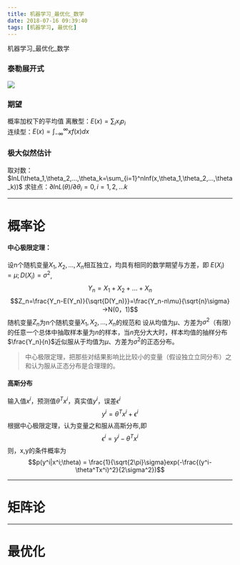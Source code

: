 ```yaml
---
title: 机器学习_最优化_数学
date: 2018-07-16 09:39:40
tags: [机器学习, 最优化]
---
```


机器学习_最优化_数学

<!--more-->
### 泰勒展开式
![](http://p3qhnc0eg.bkt.clouddn.com/blog/img/taylor1.png)

### 期望
概率加权下的平均值
离散型：$E(x)=\sum_ix_ip_i$<br>
连续型：$E(x)=\int_{-\infty}^{\infty}xf(x)dx$

### 极大似然估计
取对数：$lnL(\theta_1,\theta_2,...,\theta_k=\sum_{i=1}^nlnf(x,\theta_1,\theta_2,...,\theta_k))$
求驻点：$\partial{lnL(\theta)}/\partial{\theta_i}=0,i=1,2,...k$

---
# 概率论
#### 中心极限定理：
设n个随机变量$X_1,X_2,...,X_n$相互独立，均具有相同的数学期望与方差，即
$E(X_i)=\mu;D(X_i)=\sigma^2$,
$$Y_n=X_1+X_2+...+X_n$$
$$Z_n=\frac{Y_n-E(Y_n)}{\sqrt{D(Y_n)}}=\frac{Y_n-n\mu}{\sqrt{n}\sigma}→N(0，1)$$
随机变量$Z_n$为n个随机变量$X_1,X_2,...,X_n$的规范和
设从均值为$\mu$、方差为$\sigma^2$（有限）的任意一个总体中抽取样本量为$n$的样本，当$n$充分⼤大时，样本均值的抽样分布$\frac{Y_n}{n}$近似服从于均值为$\mu$、方差为$\sigma^2$的正态分布。
>中心极限定理，把那些对结果影响⽐比较小的变量（假设独⽴立同分布）之和认为服从正态分布是合理理的。

#### 高斯分布
输入值$x^i$，预测值$\theta^Tx^i$，真实值$y^i$，误差$\epsilon^{i}$
$$y^i=\theta^Tx^i+\epsilon^{i}$$
根据中心极限定理，认为变量之和服从高斯分布,即
$$\epsilon^{i} = y^i-\theta^Tx^i$$
则，x,y的条件概率为
$$p(y^i|x^i;\theta) = \frac{1}{\sqrt{2\pi}\sigma}exp(-\frac{(y^i-\theta^Tx^i)^2}{2\sigma^2})$$

---
# 矩阵论

---
# 最优化

